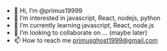- 👋 Hi, I’m @primus19999
- 👀 I’m interested in javascript, React, nodejs, python
- 🌱 I’m currently learning javascript, React, node.js
- 💞️ I’m looking to collaborate on ... (maybe later)
- 📫 How to reach me primusghost1999@gmail.com 

<!---
primus19999/primus19999 is a ✨ special ✨ repository because its `README.md` (this file) appears on your GitHub profile.
You can click the Preview link to take a look at your changes.
--->
